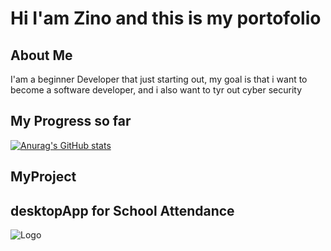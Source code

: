 # Hi I'am Zino and this is my portofolio


## About Me

I'am a beginner Developer that just starting out,
my goal is that i want to become a software developer,
and i also want to tyr out cyber security 

## My Progress so far 
[![Anurag's GitHub stats](https://github-readme-stats.vercel.app/api?username=ZinoGrind-Dev&theme=shades-of-purple)](https://github.com/anuraghazra/github-readme-stats)

## MyProject


## desktopApp for School Attendance

![Logo](https://github.com/ZinoGrind-Dev/ZinoGrind-Dev/main/images/DesktopApp_dashboard.jpeg?raw=true)


<!--
**ZinoGrind-Dev/ZinoGrind-Dev** is a ✨ _special_ ✨ repository because its `README.md` (this file) appears on your GitHub profile.

Here are some ideas to get you started:

- 🔭 I’m currently working on ...
- 🌱 I’m currently learning ...
- 👯 I’m looking to collaborate on ...
- 🤔 I’m looking for help with ...
- 💬 Ask me about ...
- 📫 How to reach me: ...
- 😄 Pronouns: ...
- ⚡ Fun fact: ...
-->
